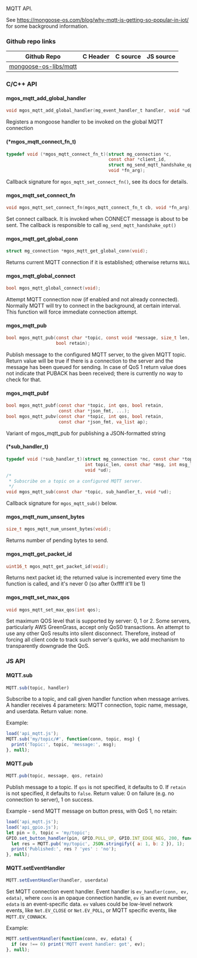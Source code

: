 
MQTT API.

See https://mongoose-os.com/blog/why-mqtt-is-getting-so-popular-in-iot/
for some background information.
 
### Github repo links
| Github Repo | C Header | C source  | JS source |
| ----------- | -------- | --------  | ----------------- |
| [mongoose-os-libs/mqtt](https://github.com/mongoose-os-libs/mqtt) | &nbsp; | &nbsp;  | &nbsp;         |


### C/С++ API
#### mgos_mqtt_add_global_handler

```c
void mgos_mqtt_add_global_handler(mg_event_handler_t handler, void *ud);
```
 Registers a mongoose handler to be invoked on the global MQTT connection 
#### (*mgos_mqtt_connect_fn_t)

```c
typedef void (*mgos_mqtt_connect_fn_t)(struct mg_connection *c,
                                       const char *client_id,
                                       struct mg_send_mqtt_handshake_opts *opts,
                                       void *fn_arg);
```

Callback signature for `mgos_mqtt_set_connect_fn()`, see its docs for
details.
 
#### mgos_mqtt_set_connect_fn

```c
void mgos_mqtt_set_connect_fn(mgos_mqtt_connect_fn_t cb, void *fn_arg);
```

Set connect callback. It is invoked when CONNECT message is about to
be sent. The callback is responsible to call `mg_send_mqtt_handshake_opt()`
 
#### mgos_mqtt_get_global_conn

```c
struct mg_connection *mgos_mqtt_get_global_conn(void);
```

Returns current MQTT connection if it is established; otherwise returns
`NULL`
 
#### mgos_mqtt_global_connect

```c
bool mgos_mqtt_global_connect(void);
```

Attempt MQTT connection now (if enabled and not already connected).
Normally MQTT will try to connect in the background, at certain interval.
This function will force immediate connection attempt.
 
#### mgos_mqtt_pub

```c
bool mgos_mqtt_pub(const char *topic, const void *message, size_t len, int qos,
                   bool retain);
```

Publish message to the configured MQTT server, to the given MQTT topic.
Return value will be true if there is a connection to the server and the
message has been queued for sending. In case of QoS 1 return value does
not indicate that PUBACK has been received; there is currently no way to
check for that.
 
#### mgos_mqtt_pubf

```c
bool mgos_mqtt_pubf(const char *topic, int qos, bool retain,
                    const char *json_fmt, ...);
bool mgos_mqtt_pubv(const char *topic, int qos, bool retain,
                    const char *json_fmt, va_list ap);
```
 Variant of mgos_mqtt_pub for publishing a JSON-formatted string 
#### (*sub_handler_t)

```c
typedef void (*sub_handler_t)(struct mg_connection *nc, const char *topic,
                              int topic_len, const char *msg, int msg_len,
                              void *ud);
/*
 * Subscribe on a topic on a configured MQTT server.
 */
void mgos_mqtt_sub(const char *topic, sub_handler_t, void *ud);
```

Callback signature for `mgos_mqtt_sub()` below.
 
#### mgos_mqtt_num_unsent_bytes

```c
size_t mgos_mqtt_num_unsent_bytes(void);
```

Returns number of pending bytes to send.
 
#### mgos_mqtt_get_packet_id

```c
uint16_t mgos_mqtt_get_packet_id(void);
```

Returns next packet id; the returned value is incremented every time the
function is called, and it's never 0 (so after 0xffff it'll be 1)
 
#### mgos_mqtt_set_max_qos

```c
void mgos_mqtt_set_max_qos(int qos);
```

Set maximum QOS level that is supported by server: 0, 1 or 2.
Some servers, particularly AWS GreenGrass, accept only QoS0 transactions.
An attempt to use any other QoS results into silent disconnect.
Therefore, instead of forcing all client code to track such server's quirks,
we add mechanism to transparently downgrade the QoS.
 

### JS API
#### MQTT.sub

```javascript
MQTT.sub(topic, handler)
```
Subscribe to a topic, and call given handler function when message arrives.
A handler receives 4 parameters: MQTT connection, topic name,
message, and userdata.
Return value: none.

Example:
```javascript
load('api_mqtt.js');
MQTT.sub('my/topic/#', function(conn, topic, msg) {
  print('Topic:', topic, 'message:', msg);
}, null);
```
#### MQTT.pub

```javascript
MQTT.pub(topic, message, qos, retain)
```
Publish message to a topic. If `qos` is not specified, it defaults to 0.
If `retain` is not specified, it defaults to `false`.
Return value: 0 on failure (e.g. no connection to server), 1 on success.

Example - send MQTT message on button press, with QoS 1, no retain:
```javascript
load('api_mqtt.js');
load('api_gpio.js');
let pin = 0, topic = 'my/topic';
GPIO.set_button_handler(pin, GPIO.PULL_UP, GPIO.INT_EDGE_NEG, 200, function() {
  let res = MQTT.pub('my/topic', JSON.stringify({ a: 1, b: 2 }), 1);
  print('Published:', res ? 'yes' : 'no');
}, null);
```
#### MQTT.setEventHandler

```javascript
MQTT.setEventHandler(handler, userdata)
```
Set MQTT connection event handler. Event handler is
`ev_handler(conn, ev, edata)`, where `conn` is an opaque connection handle,
`ev` is an event number, `edata` is an event-specific data.
`ev` values could be low-level network events, like `Net.EV_CLOSE`
or `Net.EV_POLL`, or MQTT specific events, like `MQTT.EV_CONNACK`.

Example:
```javascript
MQTT.setEventHandler(function(conn, ev, edata) {
  if (ev !== 0) print('MQTT event handler: got', ev);
}, null);
```
